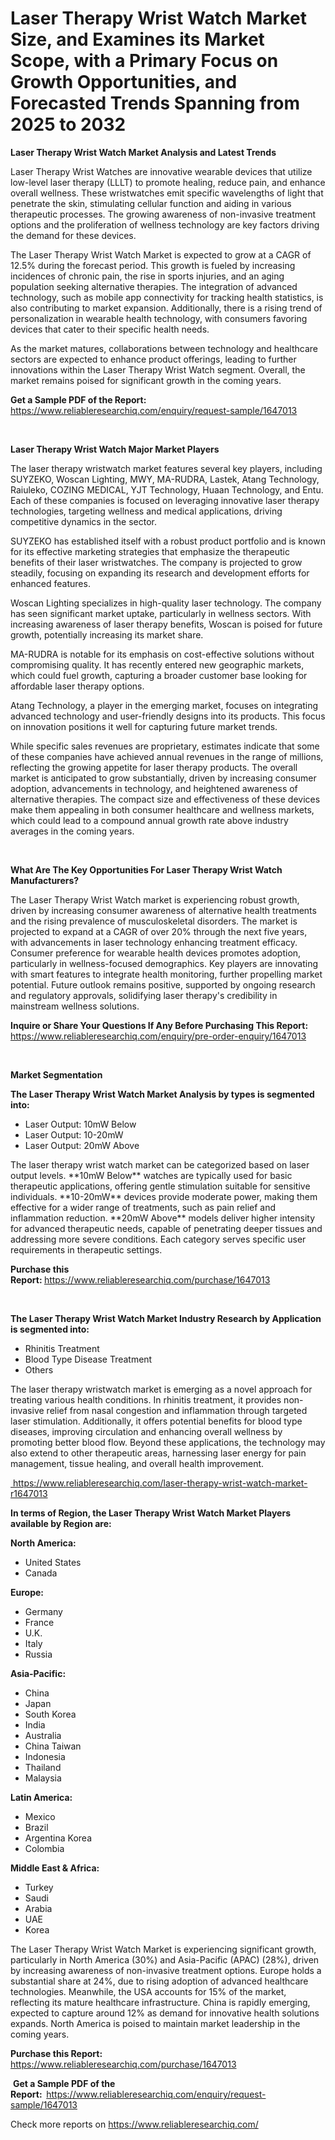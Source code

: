 <p><h1>Laser Therapy Wrist Watch Market Size, and Examines its Market Scope, with a Primary Focus on Growth Opportunities, and Forecasted Trends Spanning from 2025 to 2032</h1></p><p><strong>Laser Therapy Wrist Watch Market Analysis and Latest Trends</strong></p>
<p><p>Laser Therapy Wrist Watches are innovative wearable devices that utilize low-level laser therapy (LLLT) to promote healing, reduce pain, and enhance overall wellness. These wristwatches emit specific wavelengths of light that penetrate the skin, stimulating cellular function and aiding in various therapeutic processes. The growing awareness of non-invasive treatment options and the proliferation of wellness technology are key factors driving the demand for these devices.</p><p>The Laser Therapy Wrist Watch Market is expected to grow at a CAGR of 12.5% during the forecast period. This growth is fueled by increasing incidences of chronic pain, the rise in sports injuries, and an aging population seeking alternative therapies. The integration of advanced technology, such as mobile app connectivity for tracking health statistics, is also contributing to market expansion. Additionally, there is a rising trend of personalization in wearable health technology, with consumers favoring devices that cater to their specific health needs. </p><p>As the market matures, collaborations between technology and healthcare sectors are expected to enhance product offerings, leading to further innovations within the Laser Therapy Wrist Watch segment. Overall, the market remains poised for significant growth in the coming years.</p></p>
<p><strong>Get a Sample PDF of the Report:&nbsp;</strong> <a href="https://www.reliableresearchiq.com/enquiry/request-sample/1647013?utm_campaign=3500&utm_medium=2&utm_source=Github&utm_content=ia&utm_term=05042025&utm_id=laser-therapy-wrist-watch">https://www.reliableresearchiq.com/enquiry/request-sample/1647013</a></p>
<p>&nbsp;</p>
<p><strong>Laser Therapy Wrist Watch Major Market Players</strong></p>
<p><p>The laser therapy wristwatch market features several key players, including SUYZEKO, Woscan Lighting, MWY, MA-RUDRA, Lastek, Atang Technology, Raiuleko, COZING MEDICAL, YJT Technology, Huaan Technology, and Entu. Each of these companies is focused on leveraging innovative laser therapy technologies, targeting wellness and medical applications, driving competitive dynamics in the sector.</p><p>SUYZEKO has established itself with a robust product portfolio and is known for its effective marketing strategies that emphasize the therapeutic benefits of their laser wristwatches. The company is projected to grow steadily, focusing on expanding its research and development efforts for enhanced features.</p><p>Woscan Lighting specializes in high-quality laser technology. The company has seen significant market uptake, particularly in wellness sectors. With increasing awareness of laser therapy benefits, Woscan is poised for future growth, potentially increasing its market share.</p><p>MA-RUDRA is notable for its emphasis on cost-effective solutions without compromising quality. It has recently entered new geographic markets, which could fuel growth, capturing a broader customer base looking for affordable laser therapy options.</p><p>Atang Technology, a player in the emerging market, focuses on integrating advanced technology and user-friendly designs into its products. This focus on innovation positions it well for capturing future market trends.</p><p>While specific sales revenues are proprietary, estimates indicate that some of these companies have achieved annual revenues in the range of millions, reflecting the growing appetite for laser therapy products. The overall market is anticipated to grow substantially, driven by increasing consumer adoption, advancements in technology, and heightened awareness of alternative therapies. The compact size and effectiveness of these devices make them appealing in both consumer healthcare and wellness markets, which could lead to a compound annual growth rate above industry averages in the coming years.</p></p>
<p>&nbsp;</p>
<p><strong>What Are The Key Opportunities For Laser Therapy Wrist Watch Manufacturers?</strong></p>
<p><p>The Laser Therapy Wrist Watch market is experiencing robust growth, driven by increasing consumer awareness of alternative health treatments and the rising prevalence of musculoskeletal disorders. The market is projected to expand at a CAGR of over 20% through the next five years, with advancements in laser technology enhancing treatment efficacy. Consumer preference for wearable health devices promotes adoption, particularly in wellness-focused demographics. Key players are innovating with smart features to integrate health monitoring, further propelling market potential. Future outlook remains positive, supported by ongoing research and regulatory approvals, solidifying laser therapy's credibility in mainstream wellness solutions.</p></p>
<p><strong>Inquire or Share Your Questions If Any Before Purchasing This Report:</strong> <a href="https://www.reliableresearchiq.com/enquiry/pre-order-enquiry/1647013?utm_campaign=3500&utm_medium=2&utm_source=Github&utm_content=ia&utm_term=05042025&utm_id=laser-therapy-wrist-watch">https://www.reliableresearchiq.com/enquiry/pre-order-enquiry/1647013</a></p>
<p>&nbsp;</p>
<p><strong>Market Segmentation</strong></p>
<p><strong>The Laser Therapy Wrist Watch Market Analysis by types is segmented into:</strong></p>
<p><ul><li>Laser Output: 10mW Below</li><li>Laser Output: 10-20mW</li><li>Laser Output: 20mW Above</li></ul></p>
<p><p>The laser therapy wrist watch market can be categorized based on laser output levels. **10mW Below** watches are typically used for basic therapeutic applications, offering gentle stimulation suitable for sensitive individuals. **10-20mW** devices provide moderate power, making them effective for a wider range of treatments, such as pain relief and inflammation reduction. **20mW Above** models deliver higher intensity for advanced therapeutic needs, capable of penetrating deeper tissues and addressing more severe conditions. Each category serves specific user requirements in therapeutic settings.</p></p>
<p><strong>Purchase this Report:&nbsp;</strong><a href="https://www.reliableresearchiq.com/purchase/1647013?utm_campaign=3500&utm_medium=2&utm_source=Github&utm_content=ia&utm_term=05042025&utm_id=laser-therapy-wrist-watch">https://www.reliableresearchiq.com/purchase/1647013</a></p>
<p>&nbsp;</p>
<p><strong>The Laser Therapy Wrist Watch Market Industry Research by Application is segmented into:</strong></p>
<p><ul><li>Rhinitis Treatment</li><li>Blood Type Disease Treatment</li><li>Others</li></ul></p>
<p><p>The laser therapy wristwatch market is emerging as a novel approach for treating various health conditions. In rhinitis treatment, it provides non-invasive relief from nasal congestion and inflammation through targeted laser stimulation. Additionally, it offers potential benefits for blood type diseases, improving circulation and enhancing overall wellness by promoting better blood flow. Beyond these applications, the technology may also extend to other therapeutic areas, harnessing laser energy for pain management, tissue healing, and overall health improvement.</p></p>
<p><a href="https://www.reliableresearchiq.com/laser-therapy-wrist-watch-market-r1647013?utm_campaign=3500&utm_medium=2&utm_source=Github&utm_content=ia&utm_term=05042025&utm_id=laser-therapy-wrist-watch">&nbsp;https://www.reliableresearchiq.com/laser-therapy-wrist-watch-market-r1647013</a></p>
<p><strong>In terms of Region, the Laser Therapy Wrist Watch Market Players available by Region are:</strong></p>
<p>
    <p> <strong> North America: </strong>
        <ul>
            <li>United States</li>
            <li>Canada</li>
        </ul>
        </p> 
    <p> <strong> Europe: </strong>
        <ul>
            <li>Germany</li>
            <li>France</li>
            <li>U.K.</li>
            <li>Italy</li>
            <li>Russia</li>
        </ul>
        </p> 
    <p> <strong> Asia-Pacific: </strong>
        <ul>
            <li>China</li>
            <li>Japan</li>
            <li>South Korea</li>
            <li>India</li>
            <li>Australia</li>
            <li>China Taiwan</li>
            <li>Indonesia</li>
            <li>Thailand</li>
            <li>Malaysia</li>
        </ul>
        </p> 
    <p> <strong> Latin America: </strong>
        <ul>
            <li>Mexico</li>
            <li>Brazil</li>
            <li>Argentina Korea</li>
            <li>Colombia</li>
        </ul>
        </p> 
    <p> <strong> Middle East & Africa: </strong>
        <ul>
            <li>Turkey</li>
            <li>Saudi</li>
            <li>Arabia</li>
            <li>UAE</li>
            <li>Korea</li>
        </ul>
    </p>
    </p>
<p><p>The Laser Therapy Wrist Watch Market is experiencing significant growth, particularly in North America (30%) and Asia-Pacific (APAC) (28%), driven by increasing awareness of non-invasive treatment options. Europe holds a substantial share at 24%, due to rising adoption of advanced healthcare technologies. Meanwhile, the USA accounts for 15% of the market, reflecting its mature healthcare infrastructure. China is rapidly emerging, expected to capture around 12% as demand for innovative health solutions expands. North America is poised to maintain market leadership in the coming years.</p></p>
<p><strong>Purchase this Report: </strong><a href="https://www.reliableresearchiq.com/purchase/1647013?utm_campaign=3500&utm_medium=2&utm_source=Github&utm_content=ia&utm_term=05042025&utm_id=laser-therapy-wrist-watch">https://www.reliableresearchiq.com/purchase/1647013</a></p>
<p>&nbsp;<strong>Get a Sample PDF of the Report:&nbsp;&nbsp;</strong><a href="https://www.reliableresearchiq.com/enquiry/request-sample/1647013?utm_campaign=3500&utm_medium=2&utm_source=Github&utm_content=ia&utm_term=05042025&utm_id=laser-therapy-wrist-watch">https://www.reliableresearchiq.com/enquiry/request-sample/1647013</a></p>
<p><strong></strong></p>
<p>Check more reports on <a href="https://www.reliableresearchiq.com/?utm_campaign=3500&utm_medium=2&utm_source=Github&utm_content=ia&utm_term=05042025&utm_id=laser-therapy-wrist-watch">https://www.reliableresearchiq.com/</a></p>